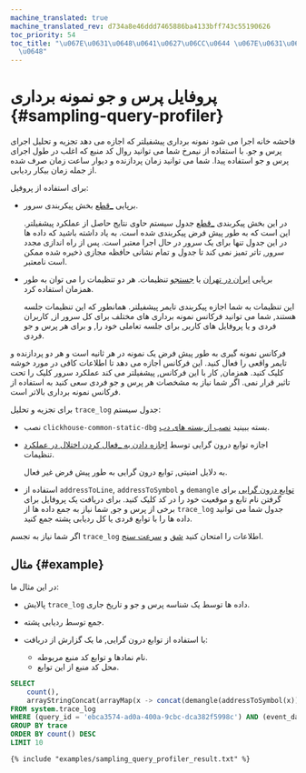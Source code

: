 ```yaml
---
machine_translated: true
machine_translated_rev: d734a8e46ddd7465886ba4133bff743c55190626
toc_priority: 54
toc_title: "\u067E\u0631\u0648\u0641\u0627\u06CC\u0644 \u067E\u0631\u0633 \u0648 \u062C\
  \u0648"
---
```


# پروفایل پرس و جو نمونه برداری {#sampling-query-profiler}

فاحشه خانه اجرا می شود نمونه برداری پیشفیلتر که اجازه می دهد تجزیه و تحلیل اجرای پرس و جو. با استفاده از نیمرخ شما می توانید روال کد منبع که اغلب در طول اجرای پرس و جو استفاده پیدا. شما می توانید زمان پردازنده و دیوار ساعت زمان صرف شده از جمله زمان بیکار ردیابی.

برای استفاده از پروفیل:

-   برپایی [\_قطع](../server_configuration_parameters/settings.md#server_configuration_parameters-trace_log) بخش پیکربندی سرور.

    در این بخش پیکربندی [\_قطع](../../operations/system_tables.md#system_tables-trace_log) جدول سیستم حاوی نتایج حاصل از عملکرد پیشفیلتر. این است که به طور پیش فرض پیکربندی شده است. به یاد داشته باشید که داده ها در این جدول تنها برای یک سرور در حال اجرا معتبر است. پس از راه اندازی مجدد سرور, تاتر تمیز نمی کند تا جدول و تمام نشانی حافظه مجازی ذخیره شده ممکن است نامعتبر.

-   برپایی [ایران در تهران](../settings/settings.md#query_profiler_cpu_time_period_ns) یا [جستجو](../settings/settings.md#query_profiler_real_time_period_ns) تنظیمات. هر دو تنظیمات را می توان به طور همزمان استفاده کرد.

    این تنظیمات به شما اجازه پیکربندی تایمر پیشفیلتر. همانطور که این تنظیمات جلسه هستند, شما می توانید فرکانس نمونه برداری های مختلف برای کل سرور از, کاربران فردی و یا پروفایل های کاربر, برای جلسه تعاملی خود را, و برای هر پرس و جو فردی.

فرکانس نمونه گیری به طور پیش فرض یک نمونه در هر ثانیه است و هر دو پردازنده و تایمر واقعی را فعال کنید. این فرکانس اجازه می دهد تا اطلاعات کافی در مورد خوشه کلیک کنید. همزمان, کار با این فرکانس, پیشفیلتر می کند عملکرد سرور کلیک را تحت تاثیر قرار نمی. اگر شما نیاز به مشخصات هر پرس و جو فردی سعی کنید به استفاده از فرکانس نمونه برداری بالاتر است.

برای تجزیه و تحلیل `trace_log` جدول سیستم:

-   نصب `clickhouse-common-static-dbg` بسته ببینید [نصب از بسته های دب](../../getting_started/install.md#install-from-deb-packages).

-   اجازه توابع درون گرایی توسط [اجازه دادن به \_فعال کردن اختلال در عملکرد](../settings/settings.md#settings-allow_introspection_functions) تنظیمات.

    به دلایل امنیتی, توابع درون گرایی به طور پیش فرض غیر فعال.

-   استفاده از `addressToLine`, `addressToSymbol` و `demangle` [توابع درون گرایی](../../sql_reference/functions/introspection.md) برای گرفتن نام تابع و موقعیت خود را در کد کلیک کنید. برای دریافت یک پروفایل برای برخی از پرس و جو, شما نیاز به جمع داده ها از `trace_log` جدول شما می توانید داده ها را با توابع فردی یا کل ردیابی پشته جمع کنید.

اگر شما نیاز به تجسم `trace_log` اطلاعات را امتحان کنید [شق](../../interfaces/third-party/gui/#clickhouse-flamegraph) و [سرعت سنج](https://github.com/laplab/clickhouse-speedscope).

## مثال {#example}

در این مثال ما:

-   پالایش `trace_log` داده ها توسط یک شناسه پرس و جو و تاریخ جاری.

-   جمع توسط ردیابی پشته.

-   با استفاده از توابع درون گرایی, ما یک گزارش از دریافت:

    -   نام نمادها و توابع کد منبع مربوطه.
    -   محل کد منبع از این توابع.

<!-- -->

``` sql
SELECT
    count(),
    arrayStringConcat(arrayMap(x -> concat(demangle(addressToSymbol(x)), '\n    ', addressToLine(x)), trace), '\n') AS sym
FROM system.trace_log
WHERE (query_id = 'ebca3574-ad0a-400a-9cbc-dca382f5998c') AND (event_date = today())
GROUP BY trace
ORDER BY count() DESC
LIMIT 10
```

``` text
{% include "examples/sampling_query_profiler_result.txt" %}
```
